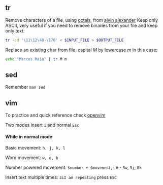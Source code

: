 ## tr

Remove characters of a file, using [octals](https://en.wikipedia.org/wiki/Octal), 
from [alvin alexander](https://alvinalexander.com/linux-unix/how-to-use-unix-tr-command-filter-remove-extended-ascii-characters-files) Keep only ASCII,
very useful if you need to remove binaries from your file and keep only text: 

```bash
tr -cd '\11\12\40-\176' < $INPUT_FILE > $OUTPUT_FILE
```

Replace an existing char from file, capital *M* by lowercase *m* in this case: 

```bash
echo "Marcos Maia" | tr M m
```

## sed

Remember `man sed`



## vim

To practice and quick reference check [openvim](www.openvim.com)

Two modes insert `i` and normal `Esc`

#### While in normal mode

Basic movement: `h, j, k, l`

Word movement: `w, e, b`

Number powered movement: `$number + $movement`, i.e - `5w`, `5j`, `8k`

Insert text multiple times: `3iI am repeating` press `ESC`

 
